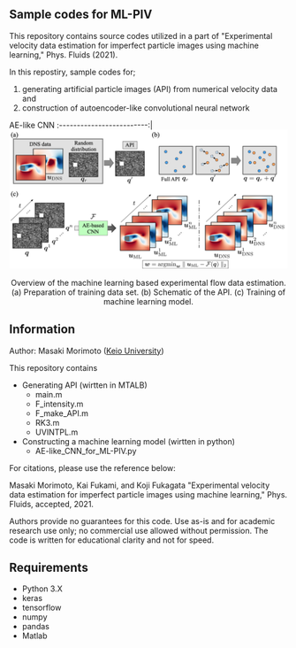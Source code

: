 ## Sample codes for ML-PIV

This repository contains source codes utilized in a part of "Experimental velocity data estimation for imperfect particle images using machine learning," Phys. Fluids (2021).

In this repostiry, sample codes for;
1. generating artificial particle images (API) from numerical velocity data and
2. construction of autoencoder-like convolutional neural network

AE-like CNN
:-------------------------:|
![alt text](https://github.com//Masaki-Morimoto/ML-PIV/blob/images/fig02_overview.png?raw=true)

<div style="text-align: center;">Overview of the machine learning based experimental flow data estimation. 
(a) Preparation of training data set.
(b) Schematic of the API.
(c) Training of machine learning model.</div>

## Information

Author: Masaki Morimoto ([Keio University](https://kflab.jp/ja/))

This repository contains

- Generating API (wirtten in MTALB)
  - main.m
  - F_intensity.m
  - F_make_API.m
  - RK3.m
  - UVINTPL.m
- Constructing a machine learning model (wirtten in python)
  - AE-like_CNN_for_ML-PIV.py

For citations, please use the reference below:

Masaki Morimoto, Kai Fukami, and Koji Fukagata "Experimental velocity data estimation for imperfect particle images using machine learning," Phys. Fluids, accepted, 2021.

Authors provide no guarantees for this code.
Use as-is and for academic research use only; no commercial use allowed without permission.
The code is written for educational clarity and not for speed.

## Requirements
- Python 3.X
- keras
- tensorflow
- numpy
- pandas
- Matlab
